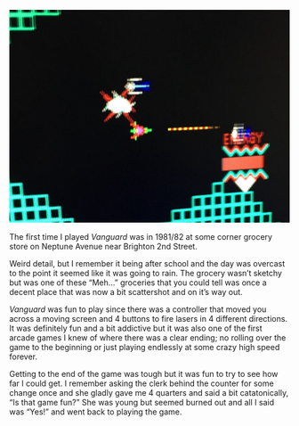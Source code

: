 <!-----
title: Vanguard in a Dumpy Grocery Store
description: A brief memory of an arcade game from 1981
date: '2016-10-22T14:45:21.231Z'
slug: df5498f0b5d5
----->

![](img/1__7pdihe0XbRfo60gVQQxB4g.jpeg)

The first time I played _Vanguard_ was in 1981/82 at some corner grocery store on Neptune Avenue near Brighton 2nd Street.

Weird detail, but I remember it being after school and the day was overcast to the point it seemed like it was going to rain. The grocery wasn’t sketchy but was one of these “Meh…” groceries that you could tell was once a decent place that was now a bit scattershot and on it’s way out.

_Vanguard_ was fun to play since there was a controller that moved you across a moving screen and 4 buttons to fire lasers in 4 different directions. It was definitely fun and a bit addictive but it was also one of the first arcade games I knew of where there was a clear ending; no rolling over the game to the beginning or just playing endlessly at some crazy high speed forever.

Getting to the end of the game was tough but it was fun to try to see how far I could get. I remember asking the clerk behind the counter for some change once and she gladly gave me 4 quarters and said a bit catatonically, “Is that game fun?” She was young but seemed burned out and all I said was “Yes!” and went back to playing the game.